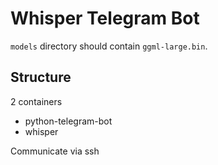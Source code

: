 # Whisper Telegram Bot

`models` directory should contain `ggml-large.bin`.

## Structure

2 containers
- python-telegram-bot
- whisper

Communicate via ssh